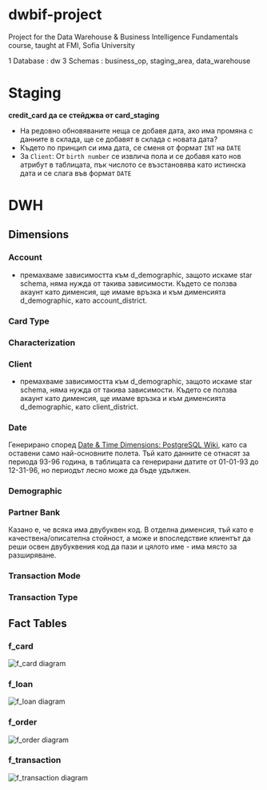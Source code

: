 # dwbif-project
Project for the Data Warehouse &amp; Business Intelligence Fundamentals course, taught at FMI, Sofia University

1 Database : dw
3 Schemas : business_op, staging_area, data_warehouse

# Staging
**credit_card да се стейджва от card_staging**
- На редовно обновяваните неща се добавя дата, ако има промяна с данните в склада, ще се добавят в склада с новата дата?
- Където по принцип си има дата, се сменя от формат `INТ` на `DATE`
- За `Client`: От `birth number` се извлича пола и се добавя като нов атрибут в таблицата, пък числото се възстановява като истинска дата и се слага във формат `DATE`
# DWH

## Dimensions
### Account
- премахваме зависимостта към d_demographic, защото искаме star schema, няма нужда от такива зависимости. Където се ползва акаунт като дименсия, ще имаме връзка и към дименсията d_demographic, като account_district.

### Card Type

### Characterization

### Client
- премахваме зависимостта към d_demographic, защото искаме star schema, няма нужда от такива зависимости. Където се ползва акаунт като дименсия, ще имаме връзка и към дименсията d_demographic, като client_district.

### Date
Генерирано според [Date & Time Dimensions: PostgreSQL Wiki](https://wiki.postgresql.org/wiki/Date_and_Time_dimensions), като са оставени само най-основните полета. Тъй като данните се отнасят за периода 93-96 година, в таблицата са генерирани датите от 01-01-93 до 12-31-96, но периодът лесно може да бъде удължен.

### Demographic

### Partner Bank
Казано е, че всяка има двубуквен код. В отделна дименсия, тъй като е качествена/описателна стойност, а може и впоследствие клиентът да реши освен двубуквения код да пази и цялото име - има място за разширяване.

### Transaction Mode

### Transaction Type

## Fact Tables
### f_card
![f_card diagram](./f_card.png)
### f_loan
![f_loan diagram](./f_loan.png)
### f_order
![f_order diagram](./f_order.png)
### f_transaction
![f_transaction diagram](./f_transaction.png)
